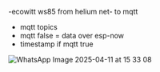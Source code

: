 -ecowitt ws85 from helium net- to mqtt
- mqtt topics
- mqtt false = data over esp-now
- timestamp if mqtt true

![WhatsApp Image 2025-04-11 at 15 33 08](https://github.com/user-attachments/assets/16348f8a-4077-4ad2-bee3-71214d4a8f9c)
